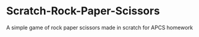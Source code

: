 # Scratch-Rock-Paper-Scissors
A simple game of rock paper scissors made in scratch for APCS homework
